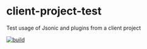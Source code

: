 # client-project-test
Test usage of Jsonic and plugins from a client project

[![build](https://github.com/jsonicjs/client-project-test/actions/workflows/build.yml/badge.svg)](https://github.com/jsonicjs/client-project-test/actions/workflows/build.yml)
